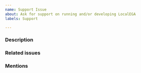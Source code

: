 ```yaml
---
name: Support Issue
about: Ask for support on running and/or developing LocalEGA
labels: Support

---
```


### Description
<!-- Your question goes here. Keep it as much straightforward as you can -->

### Related issues
<!-- Related issues to this question go here -->

### Mentions
<!-- Should you want to direct the question to any of our developers, do it here -->
